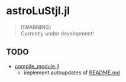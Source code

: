 # astroLuStjl.jl

> [!WARNING]<br>
> Currently under development!


## TODO
* [compile_module.jl](./compile_module.jl)
    * implement autoupdates of [README.md](./README.md)
    